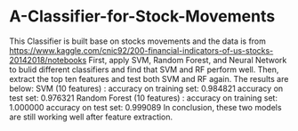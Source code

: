 # A-Classifier-for-Stock-Movements

This Classifier is built base on stocks movements and the data is from https://www.kaggle.com/cnic92/200-financial-indicators-of-us-stocks-20142018/notebooks
First, apply SVM, Random Forest, and Neural Network to bulid different classifiers and find that SVM and RF perform well. Then, extract the top ten features and test both SVM and RF again. The results are below:
SVM (10 features) : accuracy on training set: 0.984821
                    accuracy on test set: 0.976321
Random Forest (10 features) : accuracy on training set: 1.000000
                              accuracy on test set: 0.999089
In conclusion, these two models are still working well after feature extraction.
